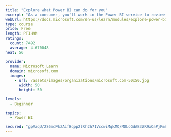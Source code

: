 ```yaml
---
title: "Explore what Power BI can do for you"
excerpt: "As a consumer, you'll work in the Power BI service to review and interact with content that has been shared with you. This module provides the foundational information that you need to work effectively in the Power BI service."
webUrl: https://docs.microsoft.com/en-us/learn/modules/explore-power-bi-service/
type: course
price: Free
length: PT1H9M
ratings:
  count: 7492
  average: 4.670048
heat: 56

provider:
  name: Microsoft Learn
  domain: microsoft.com
  images:
    - url: /assets/images/organizations/microsoft.com-50x50.jpg
      width: 50
      height: 50

levels:
  - Beginner

topics:
  - Power BI

secured: "gpVaqU/2S6mcFkZAifBqpp2lRh2h71VccwiMqkMO/MDLcGdAE3ZR9xOaPjPmhGRFsr9wvGvmkdTNh9FozxV+tTRPaW3Sy+39ct47rao5LqmGoRt0OC82IBfad80Jq5pmzCbusIzIxOiJPSgodmofU2k0Z29BQ2meLsEr0uJ9ptZgXcIgNewhspHuMHkFtkfGiCggaw9lbe+vBTWFx6mBiGBk1F90PXvGANu78g1znMPIKLeMnTg97oaz2E92fU5kvNkW54YHsiGbzLlWYeG3k5qImWILeTEv/o4TpPdgulEYAA0OgpS2UuY6XnspcEV957kl/Ed7p8Ra8WJzwEiKj1IKcwv2sOIUvOp30KLv6CHuDr+f/nRxJiIlwtpQYbi/0B+jiLg5UofCQEKJ1pX7ZwZylJlwMUY4j+aQn7ARfd0=;K402WX6PA/cX5wjBGYf/iQ=="
---
```


